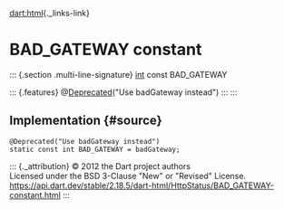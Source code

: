 [dart:html](../../dart-html/dart-html-library){._links-link}

BAD\_GATEWAY constant
=====================

::: {.section .multi-line-signature}
[int](../../dart-core/int-class) const BAD\_GATEWAY

::: {.features}
@[Deprecated](../../dart-core/deprecated-class)(\"Use badGateway
instead\")
:::
:::

Implementation {#source}
--------------

``` {.language-dart data-language="dart"}
@Deprecated("Use badGateway instead")
static const int BAD_GATEWAY = badGateway;
```

::: {._attribution}
© 2012 the Dart project authors\
Licensed under the BSD 3-Clause \"New\" or \"Revised\" License.\
<https://api.dart.dev/stable/2.18.5/dart-html/HttpStatus/BAD_GATEWAY-constant.html>
:::
